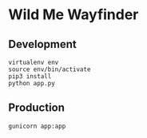 # Wild Me Wayfinder 

## Development 
```
virtualenv env 
source env/bin/activate
pip3 install 
python app.py
```

## Production
`gunicorn app:app`
